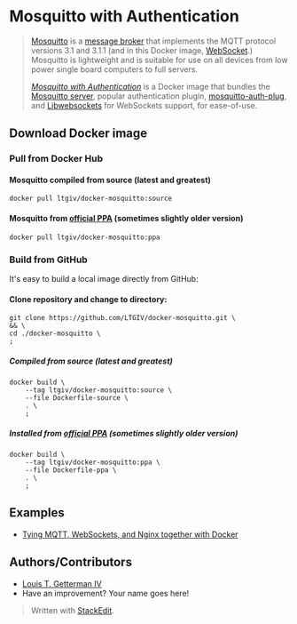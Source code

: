# Mosquitto with Authentication
>  [Mosquitto](https://mosquitto.org/) is a [message broker](https://en.wikipedia.org/wiki/Message_broker) that implements the MQTT protocol versions 3.1 and 3.1.1 (and in this Docker image, [WebSocket](https://en.wikipedia.org/wiki/WebSocket).) Mosquitto is lightweight and is suitable for use on all devices from low power single board computers to full servers.
>  
>  *[Mosquitto with Authentication](https://hub.docker.com/r/gotget/novnc/)* is a Docker image that bundles the [Mosquitto server](https://mosquitto.org/), popular authentication plugin, [mosquitto-auth-plug](https://github.com/jpmens/mosquitto-auth-plug), and [Libwebsockets](https://libwebsockets.org/) for WebSockets support, for ease-of-use.

## Download Docker image

### Pull from Docker Hub

#### Mosquitto compiled from source (latest and greatest)
```
docker pull ltgiv/docker-mosquitto:source
```

#### Mosquitto from [official PPA](https://launchpad.net/~mosquitto-dev/+archive/ubuntu/mosquitto-ppa) (sometimes slightly older version)
```
docker pull ltgiv/docker-mosquitto:ppa
```

### Build from GitHub
It's easy to build a local image directly from GitHub:

#### Clone repository and change to directory:
```
git clone https://github.com/LTGIV/docker-mosquitto.git \
&& \
cd ./docker-mosquitto \
;
```

##### Compiled from source (latest and greatest)
```
docker build \
    --tag ltgiv/docker-mosquitto:source \
    --file Dockerfile-source \
    . \
    ;
```

##### Installed from [official PPA](https://launchpad.net/~mosquitto-dev/+archive/ubuntu/mosquitto-ppa) (sometimes slightly older version)
```
docker build \
    --tag ltgiv/docker-mosquitto:ppa \
    --file Dockerfile-ppa \
    . \
    ;
```

## Examples
 - [Tying MQTT, WebSockets, and Nginx together with Docker](https://thad.getterman.org/2017/09/04/tying-mqtt-websockets-and-nginx-together-with-docker)

## Authors/Contributors
* [Louis T. Getterman IV](https://Thad.Getterman.org/about)
* Have an improvement? Your name goes here!

> Written with [StackEdit](https://stackedit.io/).
